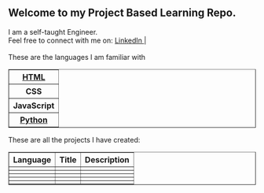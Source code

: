 ## Welcome to my Project Based Learning Repo.
I am a self-taught Engineer.<br>
Feel free to connect with me on: <a href="https://www.linkedin.com/in/hidhavaldesai/">LinkedIn </a>|
<br><br>
These are the languages I am familiar with
<table border="1">
    <tr>
    <th><a href="/html-css-lectures/">HTML</a></th>
    </tr>
    <tr>
    <th>CSS</th>
    </tr>
    <tr>
    <th>JavaScript</th>
    </tr>
    <tr>
    <th><a href="/python-lectures/">Python</a></th>
    </tr>
</table>

These are all the projects I have created: <br>
<table border="1">
    <tr>
        <th>Language</th>
        <th>Title</th>
        <th>Description</th>
    </tr>
        <tr>
        <td></td>
        <td></td>
        <td></td>
        </tr>
        <tr>
        <td></td>
        <td></td>
        <td></td>
        </tr>
        <tr>
        <td></td>
        <td></td>
        <td></td>
        </tr>
        <tr>
        <td></td>
        <td></td>
        <td></td>
        </tr>
        <tr>
        <td></td>
        <td></td>
        <td></td>
        </tr>
</table>
